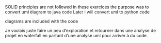 SOLID principles are not followed in these exercices
the purpose was to convert uml diagram to java code
Later i will convert uml to python code

diagrams are included with the code

Je voulais juste faire un peu d'exploration et retourner dans une analyse de projet en waterfall en partant d'une analyse uml pour arriver à du code.